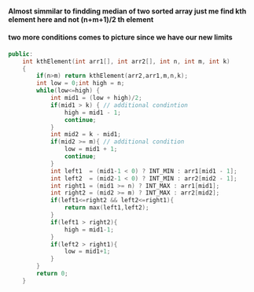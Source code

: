 #### Almost simmilar to findding median of two sorted array just me find kth element here and not (n+m+1)/2 th element
#### two more conditions comes to picture since we have our new limits
```cpp
public:
    int kthElement(int arr1[], int arr2[], int n, int m, int k)
    {
        if(n>m) return kthElement(arr2,arr1,m,n,k);
        int low = 0;int high = n;
        while(low<=high) {
            int mid1 = (low + high)/2;
            if(mid1 > k) { // additional condintion
                high = mid1 - 1;
                continue;
            }
            int mid2 = k - mid1;
            if(mid2 >= m){ // additional condition
                low = mid1 + 1;
                continue;
            }
            int left1  = (mid1-1 < 0) ? INT_MIN : arr1[mid1 - 1];
            int left2  = (mid2-1 < 0) ? INT_MIN : arr2[mid2 - 1];
            int right1 = (mid1 >= n) ? INT_MAX : arr1[mid1];
            int right2 = (mid2 >= m) ? INT_MAX : arr2[mid2];
            if(left1<=right2 && left2<=right1){
                return max(left1,left2);
            }
            if(left1 > right2){
                high = mid1-1;
            }
            if(left2 > right1){
                low = mid1+1;
            }
        }
        return 0;
    }
```
